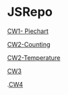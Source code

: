 # JSRepo

[CW1- Piechart](https://edabasak.github.io/FirstRepo/ders1.png)

[CW2-Counting](https://edabasak.github.io/FirstRepo/counting%20+5.html)

[CW2-Temperature](https://edabasak.github.io/FirstRepo/temperature)

[CW3](https://edabasak.github.io/FirstRepo/aa.png)

.[CW4](https://edabasak.github.io/FirstRepo/Student%20Database.html)

